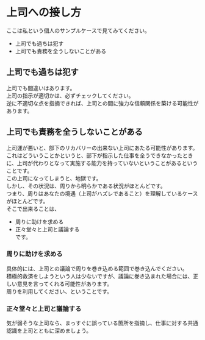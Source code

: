 # 上司への接し方
ここは私という個人のサンプルケースで見てみてください。
* 上司でも過ちは犯す
* 上司でも責務を全うしないことがある

## 上司でも過ちは犯す
上司でも間違いはあります。  
上司の指示が適切かは、必ずチェックしてください。  
逆に不適切な点を指摘できれば、上司との間に強力な信頼関係を築ける可能性があります。

## 上司でも責務を全うしないことがある
上司運が悪いと、部下のリカバリーの出来ない上司にあたる可能性があります。  
これはどういうことかというと、部下が指示した仕事を全うできなかったときに、上司が代わりとなって実施する能力を持っていないということがあるということです。  
この上司になってしまうと、地獄です。  
しかし、その状況は、周りから明らかである状況がほとんどです。  
つまり、周りはあなたの境遇（上司がハズレであること）を理解しているケースがほとんどです。  
そこで出来ることは、
* 周りに助けを求める
* 正々堂々と上司と議論する  
  です。

### 周りに助けを求める
具体的には、上司との議論で周りを巻き込める範囲で巻き込んでください。  
積極的救済をしようという人は少ないですが、議論に巻き込まれた場合には、正しい意見を言ってくれる可能性があります。  
周りを利用してください、ということです。

### 正々堂々と上司と議論する
気が弱そうな上司なら、まっすぐに誤っている箇所を指摘し、仕事に対する共通認識を上司とともに深めましょう。

